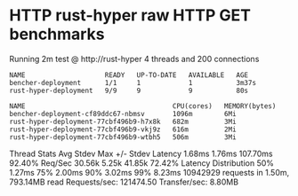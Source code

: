 # HTTP rust-hyper raw HTTP GET benchmarks

Running 2m test @ http://rust-hyper
  4 threads and 200 connections
```
NAME                    READY   UP-TO-DATE   AVAILABLE   AGE
bencher-deployment      1/1     1            1           3m37s
rust-hyper-deployment   9/9     9            9           80s
```
```
NAME                                     CPU(cores)   MEMORY(bytes)   
bencher-deployment-cf89ddc67-nbmsv       1096m        6Mi             
rust-hyper-deployment-77cbf496b9-h7x8k   682m         3Mi             
rust-hyper-deployment-77cbf496b9-vkj9z   616m         2Mi             
rust-hyper-deployment-77cbf496b9-wtbh5   506m         3Mi             
```
 
  Thread Stats   Avg      Stdev     Max   +/- Stdev
    Latency     1.68ms    1.76ms 107.70ms   92.40%
    Req/Sec    30.56k     5.25k   41.85k    72.42%
  Latency Distribution
     50%    1.27ms
     75%    2.00ms
     90%    3.02ms
     99%    8.23ms
  10942929 requests in 1.50m, 793.14MB read
Requests/sec: 121474.50
Transfer/sec:      8.80MB
